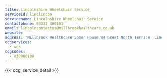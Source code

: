 ```yaml
---
title: Lincolnshire Wheelchair Service
serviceid: linclincon
servicename: Lincolnshire Wheelchair Service
contactphone: 03332 400101
email: lincolncontactus@millbrookhealthcare.co.uk
website: 
address: "Millbrook Healthcare Somer House 84 Great North Terrace  Lincoln Lincolnshire LN5 8HJ"
ccgservices:
  - wcs
ccgcodes:
  - e38000100
---
```


{{< ccg_service_detail >}}
